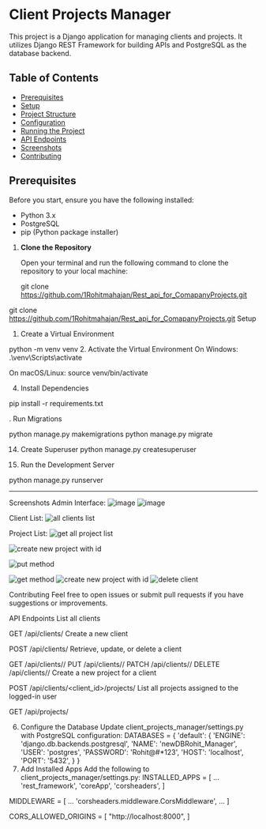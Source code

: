 # Client Projects Manager

This project is a Django application for managing clients and projects. It utilizes Django REST Framework for building APIs and PostgreSQL as the database backend.

## Table of Contents
- [Prerequisites](#prerequisites)
- [Setup](#setup)
- [Project Structure](#project-structure)
- [Configuration](#configuration)
- [Running the Project](#running-the-project)
- [API Endpoints](#api-endpoints)
- [Screenshots](#screenshots)
- [Contributing](#contributing)

## Prerequisites
Before you start, ensure you have the following installed:

- Python 3.x
- PostgreSQL
- pip (Python package installer)


1. **Clone the Repository**

   Open your terminal and run the following command to clone the repository to your local machine:

   git clone https://github.com/1Rohitmahajan/Rest_api_for_ComapanyProjects.git

   
 git clone  https://github.com/1Rohitmahajan/Rest_api_for_ComapanyProjects.git
Setup
1. Create a Virtual Environment

python -m venv venv
2. Activate the Virtual Environment
On Windows:
.\venv\Scripts\activate

On macOS/Linux:
source venv/bin/activate

4. Install Dependencies

pip install -r requirements.txt

. Run Migrations

python manage.py makemigrations
python manage.py migrate

14. Create Superuser
python manage.py createsuperuser


15. Run the Development Server

python manage.py runserver
************************************
Screenshots
Admin Interface: ![image](https://github.com/user-attachments/assets/162bd756-c3ed-48df-8ebf-4f72c70a6046)
![image](https://github.com/user-attachments/assets/b9fbb866-34f6-4030-a6c7-8feacaf5e195)


Client List: ![all clients list](https://github.com/user-attachments/assets/47613e72-3f7e-48c0-a5a6-e7be67b6b06b)

Project List: ![get all project list](https://github.com/user-attachments/assets/2271a1a9-6ea2-47cc-afd5-5a8a07323077)

![create new project with id](https://github.com/user-attachments/assets/33eed02b-d270-4c52-8ea6-2ec7b4a9c2bb)

![put method](https://github.com/user-attachments/assets/38dfa5e6-30c8-43b0-832b-fd9e6c8ed565)

![get method](https://github.com/user-attachments/assets/43f5ae4b-0131-4e38-b49b-50d045890ed1)
![create new project with id](https://github.com/user-attachments/assets/ccbaaa23-7d1a-4fd9-aae9-720021c44075)
![delete client](https://github.com/user-attachments/assets/ce70009a-94b6-46a3-b99f-2aab3cd1e698)







Contributing
Feel free to open issues or submit pull requests if you have suggestions or improvements.

API Endpoints
List all clients

GET /api/clients/
Create a new client

POST /api/clients/
Retrieve, update, or delete a client

GET /api/clients/<id>/
PUT /api/clients/<id>/
PATCH /api/clients/<id>/
DELETE /api/clients/<id>/
Create a new project for a client

POST /api/clients/<client_id>/projects/
List all projects assigned to the logged-in user

GET /api/projects/


6. Configure the Database
Update client_projects_manager/settings.py with PostgreSQL configuration:
DATABASES = {
    'default': {
        'ENGINE': 'django.db.backends.postgresql',
        'NAME': 'newDBRohit_Manager',
        'USER': 'postgres',
        'PASSWORD': 'Rohit@#*123',
        'HOST': 'localhost',
        'PORT': '5432',
    }
}
7. Add Installed Apps
Add the following to client_projects_manager/settings.py:
INSTALLED_APPS = [
    ...
    'rest_framework',
    'coreApp',
    'corsheaders',
]

MIDDLEWARE = [
    ...
    'corsheaders.middleware.CorsMiddleware',
    ...
]

CORS_ALLOWED_ORIGINS = [
    "http://localhost:8000",
]
